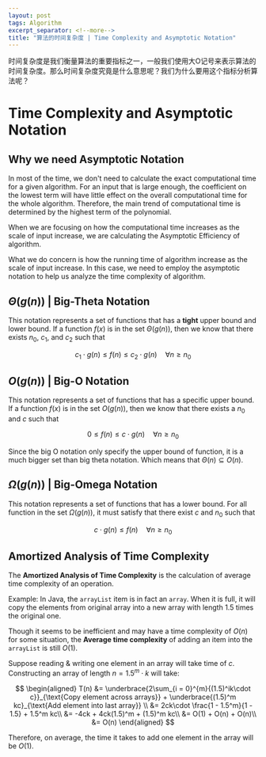 ```yaml
---
layout: post
tags: Algorithm
excerpt_separator: <!--more-->
title: "算法的时间复杂度 | Time Complexity and Asymptotic Notation"
---
```


<head>
    <script src="https://cdn.mathjax.org/mathjax/latest/MathJax.js?config=TeX-AMS-MML_HTMLorMML" type="text/javascript"></script>
    <script type="text/x-mathjax-config">
        MathJax.Hub.Config({
            tex2jax: {
            skipTags: ['script', 'noscript', 'style', 'textarea', 'pre'],
            inlineMath: [ ['$','$'], ["\\(","\\)"] ],
            displayMath: [ ['$$','$$'], ["\\[","\\]"] ],
            }
        });
    </script>
</head>
时间复杂度是我们衡量算法的重要指标之一，一般我们使用大O记号来表示算法的时间复杂度。那么时间复杂度究竟是什么意思呢？我们为什么要用这个指标分析算法呢？

<!--more-->

# Time Complexity and Asymptotic Notation

## Why we need Asymptotic Notation

In most of the time, we don't need to calculate the exact computational time for a given algorithm.
For an input that is large enough, the coefficient on the lowest term will have little effect on the overall computational time for the whole algorithm. Therefore, the main trend of computational time is determined by the highest term of the polynomial.

When we are focusing on how the computational time increases as the scale of input increase, we are calculating the Asymptotic Efficiency of algorithm.

What we do concern is how the running time of algorithm increase as the scale of input increase. In this case, we need to employ the asymptotic notation to help us analyze the time complexity of algorithm.

## $\Theta (g(n))$ | Big-Theta Notation
This notation represents a set of functions that has a **tight** upper bound and lower bound. If a function $f(x)$ is in the set $\Theta (g(n))$, then we know that there exists $n_0$, $c_1$, and $c_2$ such that

$$
c_1 \cdot g(n) \leq f(n) \leq c_2 \cdot g(n) \quad \forall n \geq n_0
$$


## $O(g(n))$ | Big-O Notation
This notation represents a set of functions that has a specific upper bound. If a function $f(x)$ is in the set $O(g(n))$, then we know that there exists a $n_0$ and $c$ such that

$$
0\leq f(n)\leq c\cdot g(n) \quad \forall n \geq n_0
$$

Since the big O notation only specify the upper bound of function, it is a much bigger set than big theta notation. Which means that $\Theta(n) \subseteq O(n)$.

## $\Omega(g(n))$  | Big-Omega Notation
This notation represents a set of functions that has a lower bound. For all function in the set $\Omega(g(n))$, it must satisfy that there exist $c$ and $n_0$ such that

$$
c\cdot g(n) \leq f(n) \quad \forall n \geq n_0
$$


## Amortized Analysis of Time Complexity

The **Amortized Analysis of Time Complexity** is the calculation of average time complexity of an operation.

Example: In Java, the `arrayList` item is in fact an `array`. When it is full, it will copy the elements from original array into a new array with length 1.5 times the original one.

Though it seems to be inefficient and may have a time complexity of $O(n)$ for some situation, the **Average time complexity** of adding an item into the `arrayList` is still $O(1)$.

Suppose reading & writing one element in an array will take time of $c$. Constructing an array of length $n = 1.5^m \cdot k$ will take:

$$
\begin{aligned}
T(n) &= \underbrace{2\sum_{i = 0}^{m}{(1.5)^ik\cdot c}}_{\text{Copy element across arrays}} + \underbrace{(1.5)^m kc}_{\text{Add element into last array}} \\
&= 2ck\cdot \frac{1 - 1.5^m}{1 - 1.5} + 1.5^m kc\\
&= -4ck + 4ck(1.5)^m + (1.5)^m kc\\
&= O(1) + O(n) + O(n)\\
&= O(n) 
\end{aligned}
$$

Therefore, on average, the time it takes to add one element in the array will be $O(1)$.